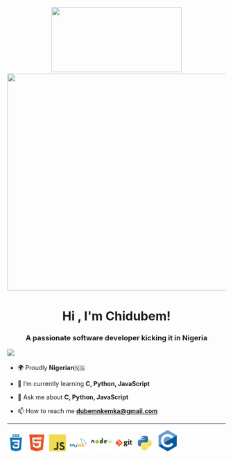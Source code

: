 <div id="header" align="center">
  <img src ="https://media.giphy.com/media/1n67EigjECnOUc6rhS/giphy.gif" height="150" width="300"/>
</div>

<div align ="center">
<img src = "https://media.giphy.com/media/26tn33aiTi1jkl6H6/giphy.gif" width="800" height="500" />
  </div>
  
  <h1 align="center">Hi  , I'm Chidubem!</h1>
<h3 align="center">A passionate software developer kicking it in Nigeria</h3>

</h3>
 <img src="https://media.giphy.com/media/23D8NR89IoZUC9jgsO/giphy.gif" width="30px"/>

- 🌍  Proudly **Nigerian**🇳🇬

- 🌱 I’m currently learning **C, Python, JavaScript**

- 💬 Ask me about **C, Python, JavaScript**

- 📫 How to reach me **dubemnkemka@gmail.com**

-----------------------------
                                                                                               
  <div>
  <img src="https://github.com/devicons/devicon/blob/master/icons/css3/css3-plain-wordmark.svg"  title="CSS3" alt="CSS" width="40" height="40"/>&nbsp;
  <img src="https://github.com/devicons/devicon/blob/master/icons/html5/html5-original.svg" title="HTML5" alt="HTML" width="40" height="40"/>&nbsp;
  <img src="https://github.com/devicons/devicon/blob/master/icons/javascript/javascript-original.svg" title="JavaScript" alt="JavaScript" width="40" height="40"/>&nbsp;
  <img src="https://github.com/devicons/devicon/blob/master/icons/mysql/mysql-original-wordmark.svg" title="MySQL"  alt="MySQL" width="40" height="40"/>&nbsp;
  <img src="https://github.com/devicons/devicon/blob/master/icons/nodejs/nodejs-original-wordmark.svg" title="NodeJS" alt="NodeJS" width="50" height="50"/>&nbsp;
  <img src="https://github.com/devicons/devicon/blob/master/icons/git/git-original-wordmark.svg" title="Git" **alt="Git" width="40" height="40"/>&nbsp;
  <img src="https://github.com/devicons/devicon/blob/master/icons/python/python-original.svg" title="Python" **alt="Python" width="40" height="40"/>&nbsp;
  <img src="https://github.com/devicons/devicon/blob/master/icons/c/c-original.svg" title="C" alt="C" width="50" height="50"/>&nbsp;
</div>
